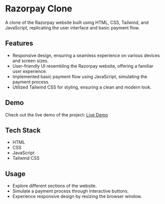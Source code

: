 
# Razorpay Clone

A clone of the Razorpay website built using HTML, CSS, Tailwind, and JavaScript, replicating the user interface and basic payment flow.
## Features

- Responsive design, ensuring a seamless experience on various devices and screen sizes.
- User-friendly UI resembling the Razorpay website, offering a familiar user experience.
- Implemented basic payment flow using JavaScript, simulating the payment process.
- Utilized Tailwind CSS for styling, ensuring a clean and modern look.


## Demo

Check out the live demo of the project: [Live Demo](https://razorpay-colne-m.netlify.app/)

## Tech Stack

- HTML
- CSS
- JavaScript
- Tailwind CSS

## Usage

- Explore different sections of the website.
- Simulate a payment process through interactive buttons.
- Experience responsive design by resizing the browser window.

